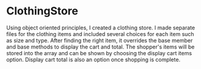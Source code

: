# ClothingStore
Using object oriented principles, I created a clothing store. 
I made separate files for the clothing items and included several choices for each item such as size and type. After finding the right item, it overrides the base member and base methods to display the cart and total. The shopper's items will be stored into the array and can be shown by choosing the display cart items option. Display cart total is also an option once shopping is complete.
